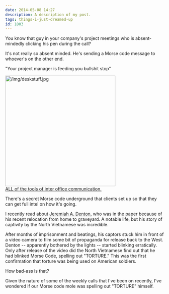 ```yaml
---
date: 2014-05-08 14:27
description: A description of my post.
tags: things-i-just-dreamed-up
id: 1803
---
```

You know that guy in your company's project meetings who is absent-mindedly clicking his pen during the call?
 
It's not really so absent minded.  He's sending a Morse code message to whoever's on the other end.
 
"Your project manager is feeding you bullshit stop"
<!--more-->
<a class="lightview alignright" href="/img/deskstuff.jpg" data-lightview-caption="ALL of the tools of inter office communication." data-lightview-group="group1"><img src="/img/deskstuff.jpg" alt="/img/deskstuff.jpg" width="350px"><br><span class="caption alignleft">ALL of the tools of inter office communication.</span></a>

There's a secret Morse code underground that clients set up so that they can get full intel on how it's going. 
 
I recently read about <a href="http://www.nytimes.com/2014/03/29/us/politics/jeremiah-a-denton-jr-war-hero-and-senator-dies-at-89.html?_r=0" target="_blank">Jeremiah A. Denton</a>, who was in the paper because of his recent relocation from home to graveyard.  A notable life, but his story of captivity by the North Vietnamese was incredible.

After months of imprisonment and beatings, his captors stuck him in front of a video camera to film some bit of propaganda for release back to the West.  Denton -- apparently bothered by the lights -- started blinking erratically.  Only after release of the video did the North Vietnamese find out that he had blinked Morse Code, spelling out "TORTURE."  This was the first confirmation that torture was being used on American soldiers.

How bad-ass is that?

Given the nature of some of the weekly calls that I've been on recently, I've wondered if our Morse code mole was spelling out "TORTURE" himself.